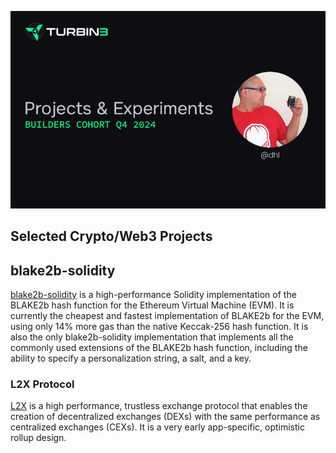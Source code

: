 ![Projects & Experiments - David Leung - Turbin3 Builders Cohort Q4 2024](./assets/header.png)

## Selected Crypto/Web3 Projects

## blake2b-solidity

[blake2b-solidity](https://github.com/OAXFoundation/l2x-trustless-exchange/blob/master/docs/l2x-specification.pdf) is a
high-performance Solidity implementation of the BLAKE2b hash function for the Ethereum Virtual Machine (EVM). It is
currently the cheapest and fastest implementation of BLAKE2b for the EVM, using only 14% more gas than the native
Keccak-256 hash function. It is also the only blake2b-solidity implementation that implements all the commonly used
extensions of the BLAKE2b hash function, including the ability to specify a personalization string, a salt, and a key.

### L2X Protocol

[L2X](https://github.com/OAXFoundation/l2x-trustless-exchange/blob/master/docs/l2x-specification.pdf) is a high
performance, trustless exchange protocol that enables the creation of decentralized exchanges (DEXs) with the same
performance as centralized exchanges (CEXs). It is a very early app-specific, optimistic rollup design.
